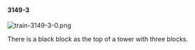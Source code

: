 #### 3149-3
![train-3149-3-0.png](https://github.com/lil-lab/nlvr/raw/master/nlvr/train/images/53/train-3149-3-0.png "train-3149-3-0.png")

There is a black block as the top of a tower with three blocks.